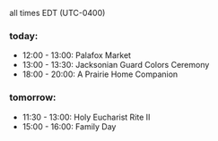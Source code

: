 all times EDT (UTC-0400)

### today:

* 12:00 - 13:00: Palafox Market
* 13:00 - 13:30: Jacksonian Guard Colors Ceremony
* 18:00 - 20:00: A Prairie Home Companion

### tomorrow:

* 11:30 - 13:00: Holy Eucharist Rite II
* 15:00 - 16:00: Family Day 
